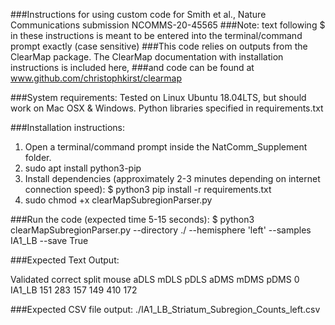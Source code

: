 ###Instructions for using custom code for Smith et al., Nature Communications submission NCOMMS-20-45565
###Note: text following $ in these instructions is meant to be entered into the terminal/command prompt exactly (case sensitive) 
###This code relies on outputs from the ClearMap package. The ClearMap documentation with installation instructions is included here,
###and code can be found at www.github.com/christophkirst/clearmap

###System requirements:
Tested on Linux Ubuntu 18.04LTS, but should work on Mac OSX & Windows.
Python libraries specified in requirements.txt

###Installation instructions:
1) Open a terminal/command prompt inside the NatComm_Supplement folder.
2) sudo apt install python3-pip
2) Install dependencies (approximately 2-3 minutes depending on internet connection speed):
    $ python3 pip install -r requirements.txt
3) sudo chmod +x clearMapSubregionParser.py

###Run the code (expected time 5-15 seconds):
    $ python3 clearMapSubregionParser.py --directory ./  --hemisphere 'left' --samples IA1_LB --save True

###Expected Text Output:

Validated correct split
    mouse  aDLS  mDLS  pDLS  aDMS  mDMS  pDMS
0  IA1_LB   151   283   157   149   410   172

###Expected CSV file output: 
./IA1_LB_Striatum_Subregion_Counts_left.csv
